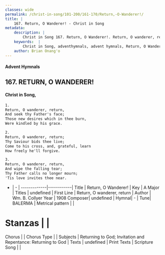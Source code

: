 ```yaml
---
classes: wide
permalink: /christ-in-song/101-200/161-170/Return,-O-Wanderer!/
title: |
    167. Return, O Wanderer! - Christ in Song
metadata:
    description: |
        Christ in Song 167. Return, O Wanderer!. Return, O wanderer, return, And seek thy Father's face; Those new desires which in thee burn, Were kindled by his grace.
    keywords:  |
        Christ in Song, adventhymnals, advent hymnals, Return, O Wanderer!, Return, O wanderer, return . 
    author: Brian Onang'o
---
```


#### Advent Hymnals
## 167. RETURN, O WANDERER!
####  Christ in Song,

```txt
1.
Return, O wanderer, return,
And seek thy Father's face;
Those new desires which in thee burn,
Were kindled by his grace.

2.
Return, O wanderer, return;
Thy Saviour bids thee live;
Come to his cross, and, grateful, learn
How freely he'll forgive.

3.
Return, O wanderer, return,
And wipe the falling tear;
Thy Father calls no longer mourn;
'Tis love invites thee near.

```

- |   -  |
-------------|------------|
Title | Return, O Wanderer! |
Key | A Major |
Titles | undefined |
First Line | Return, O wanderer, return  |
Author | Wm. B. Collyer
Year | 1908
Composer| undefined |
Hymnal|  - |
Tune| BALERMA |
Metrical pattern | |
# Stanzas |  |
Chorus |  |
Chorus Type |  |
Subjects | Returning to God; Invitation and Repentance: Returning to God |
Texts | undefined |
Print Texts | 
Scripture Song |  |
    
